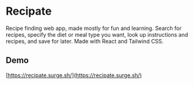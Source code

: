 # Recipate

Recipe finding web app, made mostly for fun and learning. Search for recipes, specify the diet or meal type you want, look up instructions and recipes, and save for later.
Made with React and Tailwind CSS.

## Demo
[https://recipate.surge.sh/](https://recipate.surge.sh/)

